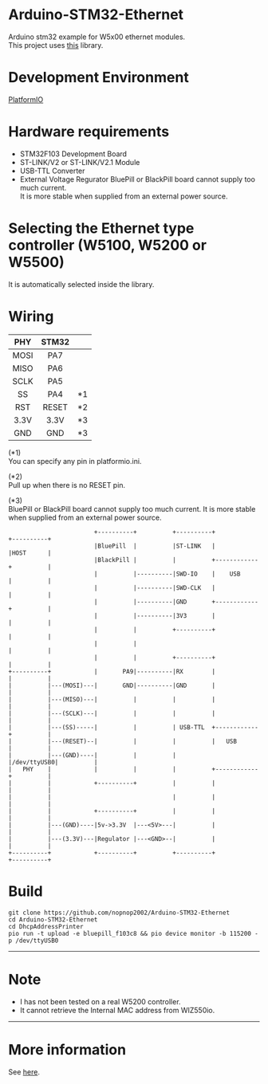 # Arduino-STM32-Ethernet
Arduino stm32 example for W5x00 ethernet modules.   
This project uses [this](https://github.com/arduino-libraries/Ethernet) library.

# Development Environment
[PlatformIO](https://github.com/platformio/platformio-core)

# Hardware requirements
- STM32F103 Development Board
- ST-LINK/V2 or ST-LINK/V2.1 Module
- USB-TTL Converter
- External Voltage Regurator
 BluePill or BlackPill board cannot supply too much current.   
 It is more stable when supplied from an external power source.   
 
# Selecting the Ethernet type controller (W5100, W5200 or W5500)
It is automatically selected inside the library.

# Wiring

|PHY|STM32||
|:-:|:-:|:-:|
|MOSI|PA7||
|MISO|PA6||
|SCLK|PA5||
|SS|PA4|*1|
|RST|RESET|*2|
|3.3V|3.3V|*3|
|GND|GND|*3|

(*1)  
You can specify any pin in platformio.ini.

(*2)  
Pull up when there is no RESET pin.

(*3)  
BluePill or BlackPill board cannot supply too much current.
It is more stable when supplied from an external power source.

```
                        +----------+          +----------+            +----------+
                        |BluePill  |          |ST-LINK   |            |HOST      |
                        |BlackPill |          |          +------------+          |
                        |          |----------|SWD-IO    |    USB     |          |
                        |          |----------|SWD-CLK   |            |          |
                        |          |----------|GND       +------------+          |
                        |          |----------|3V3       |            |          |
                        |          |          +----------+            |          |
                        |          |                                  |          |
                        |          |          +----------+            |          |
+----------+            |       PA9|----------|RX        |            |          |
|          |---(MOSI)---|       GND|----------|GND       |            |          |
|          |---(MISO)---|          |          |          |            |          |
|          |---(SCLK)---|          |          |          |            |          |
|          |---(SS)-----|          |          | USB-TTL  +------------+          |
|          |---(RESET)--|          |          |          |   USB      |          |
|          |---(GND)----|          |          |          |/dev/ttyUSB0|          |
|   PHY    |            |          |          |          +------------+          |
|          |            +----------+          |          |            |          |
|          |                                  |          |            |          |
|          |            +----------+          |          |            |          |
|          |---(GND)----|5v->3.3V  |---<5V>---|          |            |          |
|          |---(3.3V)---|Regulator |---<GND>--|          |            |          |
+----------+            +----------+          +----------+            +----------+
```


# Build
```
git clone https://github.com/nopnop2002/Arduino-STM32-Ethernet
cd Arduino-STM32-Ethernet
cd DhcpAddressPrinter
pio run -t upload -e bluepill_f103c8 && pio device monitor -b 115200 -p /dev/ttyUSB0
```

---

# Note
- I has not been tested on a real W5200 controller.   
- It cannot retrieve the Internal MAC address from WIZ550io.   

---

# More information
See [here](https://www.arduino.cc/en/Reference/Ethernet).

